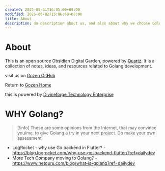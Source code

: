 ```yaml
---
created: 2025-05-31T16:05:00+08:00
modified: 2025-06-02T15:06:69+08:00
title: About
description: do description about us, and also about why we choose Golang, and what's are the Good use Cases about it?
---
```

# About

This is an open source Obsidian Digital Garden, powered by [Quartz](https://quartz.jzhao.xyz/). It is a collection of notes, ideas, and resources related to Golang development.

visit us on  [Gozen GitHub](https://github.com/divineforge/gozendev)

Return to  [Gozen Home](https://gozen.dev/)

this is powered by [Divineforge Technology Enterprise](https://divineforge.com)


# WHY Golang? 
> [!info] These are some opinions from the Internet, that may convince you/me, to give Golang a try in your next project. Do make your own assessment

- LogRocket - why use Go backend in Flutter? - https://blog.logrocket.com/why-use-go-backend-flutter/?ref=dailydev
- More Tech Company moving to Golang? - https://www.netguru.com/blog/what-is-golang?ref=dailydev